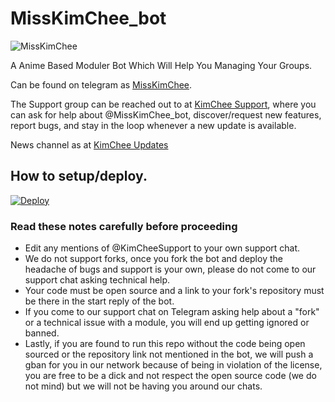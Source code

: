 # MissKimChee_bot
![MissKimChee](https://telegra.ph/file/e7af7f0b6920b1769188d.jpg)

A Anime Based Moduler Bot Which Will Help You Managing Your Groups.

Can be found on telegram as [MissKimChee](https://t.me/MissKimChee_bot).

The Support group can be reached out to at [KimChee Support](https://t.me/KimCheeSupport), where you can ask for help about @MissKimChee_bot, discover/request new features, report bugs, and stay in the loop whenever a new update is available.

News channel as at [KimChee Updates](https://t.me/KimCheeUpdates)

## How to setup/deploy.
[![Deploy](https://www.herokucdn.com/deploy/button.svg)](https://github.com/ImFeller/MissKimChee_bot.git)

### Read these notes carefully before proceeding 
 - Edit any mentions of @KimCheeSupport to your own support chat. 
 - We do not support forks, once you fork the bot and deploy the headache of bugs and support is your own, please do not come to our support chat asking technical help.
 - Your code must be open source and a link to your fork's repository must be there in the start reply of the bot.
 - If you come to our support chat on Telegram asking help about a "fork" or a technical issue with a module, you will end up getting ignored or banned. 
 - Lastly, if you are found to run this repo without the code being open sourced or the repository link not mentioned in the bot, we will push a gban for you in our network because of being in violation of the license, you are free to be a dick and not respect the open source code (we do not mind) but we will not be having you around our chats.
